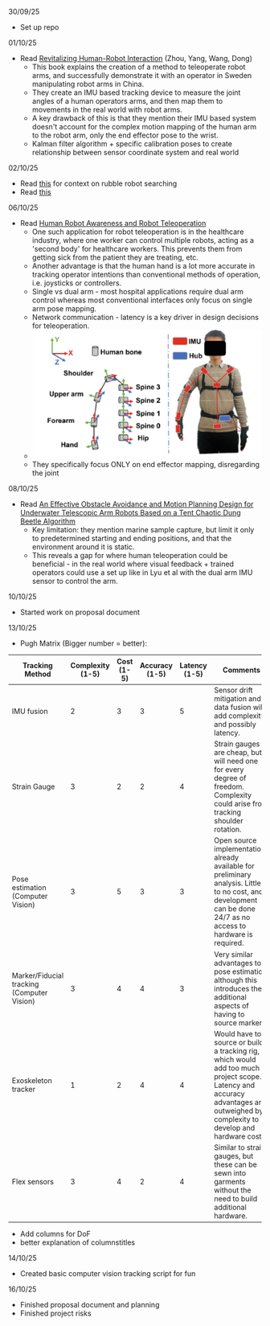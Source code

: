 30/09/25

- Set up repo

01/10/25

- Read [Revitalizing Human-Robot Interaction](https://link-springer-com.manchester.idm.oclc.org/book/10.1007/978-981-96-6139-8) (Zhou, Yang, Wang, Dong)
  - This book explains the creation of a method to teleoperate robot arms, and successfully demonstrate it with an operator in Sweden manipulating robot arms in China.
  - They create an IMU based tracking device to measure the joint angles of a human operators arms, and then map them to movements in the real world with robot arms.
  - A key drawback of this is that they mention their IMU based system doesn't account for the complex motion mapping of the human arm to the robot arm, only the end effector pose to the wrist.
  - Kalman filter algorithm + specific calibration poses to create relationship between sensor coordinate system and real world

02/10/25

- Read [this](https://link-springer-com.manchester.idm.oclc.org/book/10.1007/978-1-84882-474-4) for context on rubble robot searching
- Read [this](https://research.manchester.ac.uk/en/publications/receding-horizon-contact-planning-for-advanced-motions-in-hexapod/fingerprints/)

06/10/25

- Read [Human Robot Awareness and Robot Teleoperation](https://link-springer-com.manchester.idm.oclc.org/book/10.1007/978-981-96-6545-7)
  - One such application for robot teleoperation is in the healthcare industry, where one worker can control multiple robots, acting as a 'second body' for healthcare workers. This prevents them from getting sick from the patient they are treating, etc.
  - Another advantage is that the human hand is a lot more accurate in tracking operator intentions than conventional methods of operation, i.e. joysticks or controllers.
  - Single vs dual arm - most hospital applications require dual arm control whereas most conventional interfaces only focus on single arm pose mapping.
  - Network communication - latency is a key driver in design decisions for teleoperation.
  - ![alt text](imgs/sensorarrangement.png)
  - They specifically focus ONLY on end effector mapping, disregarding the joint 

08/10/25

- Read [An Effective Obstacle Avoidance and Motion Planning Design for Underwater Telescopic Arm Robots Based on a Tent Chaotic Dung Beetle Algorithm](https://www.librarysearch.manchester.ac.uk/discovery/fulldisplay?docid=cdi_proquest_journals_2876395724&context=PC&vid=44MAN_INST:MU_NUI&lang=en&search_scope=MyInst_and_CI&adaptor=Primo%20Central&tab=Everything&query=any,contains,robot%20arm%20obstacle%20avoidance&sortby=rank&mode=basic&offset=10&pcAvailability=false)
  - Key limitation: they mention marine sample capture, but limit it only to predetermined starting and ending positions, and that the environment around it is static.
  - This reveals a gap for where human teleoperation could be beneficial - in the real world where visual feedback + trained operators could use a set up like in Lyu et al with the dual arm IMU sensor to control the arm.

10/10/25

- Started work on proposal document

13/10/25

- Pugh Matrix (Bigger number = better):

|Tracking Method|Complexity (1-5)|Cost (1-5)|Accuracy (1-5)|Latency (1-5)| Comments | Examples / sources | Total |
|--|--|--|--|--|--|--|--|
|IMU fusion|2|3|3|5|Sensor drift mitigation and data fusion will add complexity, and possibly latency.| [Honghao et al](https://link-springer-com.manchester.idm.oclc.org/book/10.1007/978-981-96-6545-7), [Zhou et al](https://link-springer-com.manchester.idm.oclc.org/book/10.1007/978-981-96-6139-8), [Masters et al](https://pmc.ncbi.nlm.nih.gov/articles/PMC8142556/pdf/nihms-1702711.pdf)|13/20|
|Strain Gauge|3|2|2|4|Strain gauges are cheap, but will need one for every degree of freedom. Complexity could arise from tracking shoulder rotation.| [Araromi et al](https://www.librarysearch.manchester.ac.uk/permalink/44MAN_INST/1rfd42k/cdi_proquest_miscellaneous_2460081548) |11/20|
|Pose estimation (Computer Vision)|3|5|3|3|Open source implementations already available for preliminary analysis. Little to no cost, and development can be done 24/7 as no access to hardware is required.| [Brauer](https://www.librarysearch.manchester.ac.uk/permalink/44MAN_INST/bofker/alma992991560133101631)|14/20|
|Marker/Fiducial tracking (Computer Vision)|3|4|4|3|Very similar advantages to pose estimation, although this introduces the additional aspects of having to source markers.|[Kado et al](https://www.librarysearch.manchester.ac.uk/permalink/44MAN_INST/1rfd42k/cdi_crossref_primary_10_3130_aijt_27_1092), [Timmi et al](https://www.librarysearch.manchester.ac.uk/permalink/44MAN_INST/1rfd42k/cdi_webofscience_primary_000453645400010CitationCount) |14/20|
|Exoskeleton tracker|1|2|4|4|Would have to source or build a tracking rig, which would add too much to project scope. Latency and accuracy advantages are outweighed by complexity to develop and hardware costs.| [Zimmerman et al](https://www.librarysearch.manchester.ac.uk/permalink/44MAN_INST/1rfd42k/cdi_webofscience_primary_000724145801125CitationCount) | 11/20|
|Flex sensors|3|4|2|4|Similar to strain gauges, but these can be sewn into garments without the need to build additional hardware. | [Rashid](https://www.librarysearch.manchester.ac.uk/permalink/44MAN_INST/1rfd42k/cdi_proquest_journals_2760225437) |13/20|

- Add columns for DoF
- better explanation of columnstitles

14/10/25

- Created basic computer vision tracking script for fun

16/10/25

- Finished proposal document and planning
- Finished project risks